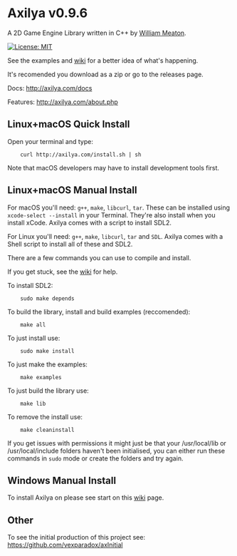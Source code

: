 # Axilya v0.9.6

A 2D Game Engine Library written in C++ by [William Meaton](http://willmeaton.com).

[![License: MIT](https://img.shields.io/badge/License-MIT-yellow.svg)](https://opensource.org/licenses/MIT)

See the examples and [wiki](http://axilya.com/wiki) for a better idea of what's happening.

It's recomended you download as a zip or go to the releases page.

Docs: http://axilya.com/docs

Features: http://axilya.com/about.php

## Linux+macOS Quick Install

Open your terminal and type:

```Shell
	curl http://axilya.com/install.sh | sh
```

Note that macOS developers may have to install development tools first.

## Linux+macOS Manual Install

For macOS you'll need: `g++`, `make`, `libcurl`, `tar`. These can be installed using `xcode-select --install` in your Terminal. They're also install when you install xCode. Axilya comes with a script to install SDL2.

For Linux you'll need: `g++`, `make`, `libcurl`, `tar` and `SDL`. Axilya comes with a Shell script to install all of these and SDL2.

There are a few commands you can use to compile and install.

If you get stuck, see the [wiki](http://axilya.com/wiki/index.php?title=Installing) for help.

To install SDL2:
```Shell
	sudo make depends
```

To build the library, install and build examples (reccomended):
```Shell
	make all
```

To just install use:

```Shell
	sudo make install
```

To just make the examples:
```Shell
	make examples
```

To just build the library use:
```Shell
	make lib
```

To remove the install use:

```Shell
	make cleaninstall
```
If you get issues with permissions it might just be that your /usr/local/lib or /usr/local/include folders haven't been initialised, you can either run these commands in `sudo` mode or create the folders and try again.

## Windows Manual Install

To install Axilya on please see start on this [wiki](http://axilya.com/wiki/index.php?title=Downloading) page.

## Other

To see the initial production of this project see: https://github.com/vexparadox/axInitial
